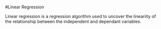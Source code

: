 #Linear Regression

Linear regression is a regression algorithm used to uncover the lineariity of the relationship between the independent and dependant variables. 
